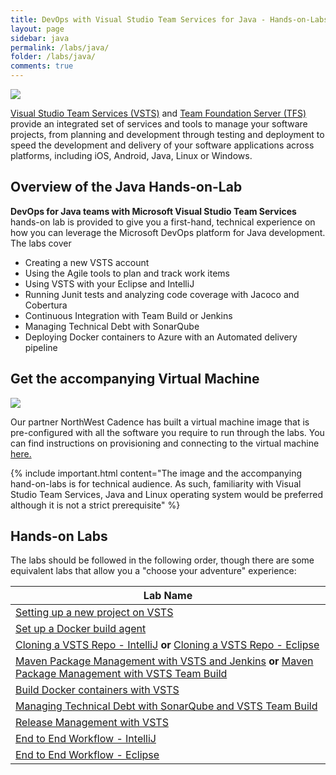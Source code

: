 ```yaml
---
title: DevOps with Visual Studio Team Services for Java - Hands-on-Labs 
layout: page
sidebar: java
permalink: /labs/java/
folder: /labs/java/
comments: true
---
```

![](images/all_logo.png)

[Visual Studio Team Services (VSTS)](https://www.visualstudio.com/products/visual-studio-team-services-vs) and [Team Foundation Server (TFS)](https://www.visualstudio.com/tfs/) provide an integrated set of services and tools to manage your software projects, from planning and development through testing and deployment to speed the development and delivery of your software applications across platforms, including iOS, Android, Java, Linux or Windows.

## Overview  of the Java Hands-on-Lab

**DevOps for Java teams with Microsoft Visual Studio Team Services** hands-on lab is provided to give you a first-hand, technical experience on how you can leverage the Microsoft DevOps platform for Java development. The labs cover

- Creating a new VSTS account
- Using the Agile  tools to plan and track work items
- Using VSTS with your Eclipse and IntelliJ
- Running Junit tests and analyzing code coverage with Jacoco and Cobertura
- Continuous Integration with Team Build or Jenkins
- Managing Technical Debt with SonarQube
- Deploying Docker containers to Azure with an Automated delivery pipeline

## Get the accompanying Virtual Machine

![](images/nwc_logo.png)

Our partner NorthWest Cadence has built a virtual machine image that is pre-configured with all the software you require to run through the labs. You can find instructions on provisioning and connecting to the virtual machine [here.](https://github.com/nwcadence/java-dev-vsts)

{% include important.html content="The image and the accompanying hand-on-labs is for technical audience. As such, familiarity with Visual Studio Team Services, Java and Linux operating system would be preferred although it is not a strict prerequisite" %}

## Hands-on Labs

The labs should be followed in the following order, though there are some equivalent labs that allow you a "choose your adventure" experience:

<table width="100%">
   <thead>
      <tr>
         <th width="75%"><b>Lab Name</b></th>
      </tr>
   </thead>
   <tr>
      <td><a href="settingvstsproject/">Setting up a new project on VSTS</a></td>
   </tr>
   <tr>
      <td><a href="dockerbuildagent/">Set up a Docker build agent</a></td>
   </tr>
   <tr>
      <td><a href="intellijgit/">Cloning a VSTS Repo - IntelliJ</a> <b>or</b> <a href="eclipsegit/">Cloning a VSTS Repo - Eclipse</a> </td>
   </tr>
   <tr>
      <td><a href="mavenpmjenkins/">Maven Package Management with VSTS and Jenkins</a> <b>or</b> <a href="mavenpmvsts/">Maven Package Management with VSTS Team Build</a></td>
   </tr>
   <tr>
      <td><a href="builddocker/">Build Docker containers with VSTS</a></td>
   </tr>
   <tr>
      <td><a href="sonarqube/">Managing Technical Debt with SonarQube and VSTS Team Build</a></td>
   </tr>
   <tr>
      <td><a href="releasemanagement/">Release Management with VSTS</a></td>
   </tr>
   <tr>
      <td><a href="e2eintellij/">End to End Workflow - IntelliJ</a></td>
   </tr>
   <tr>
      <td><a href="e2eeclipse/">End to End Workflow - Eclipse</a></td>
   </tr>
</table>
